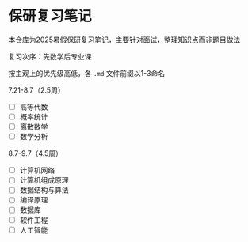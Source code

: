 # 保研复习笔记

本仓库为2025暑假保研复习笔记，主要针对面试，整理知识点而非题目做法

复习次序：先数学后专业课

按主观上的优先级高低，各 `.md` 文件前缀以1-3命名

7.21-8.7（2.5周）

- [ ] 高等代数
- [ ] 概率统计
- [ ] 离散数学
- [ ] 数学分析

8.7-9.7（4.5周）

- [ ] 计算机网络
- [ ] 计算机组成原理
- [ ] 数据结构与算法
- [ ] 编译原理
- [ ] 数据库
- [ ] 软件工程
- [ ] 人工智能